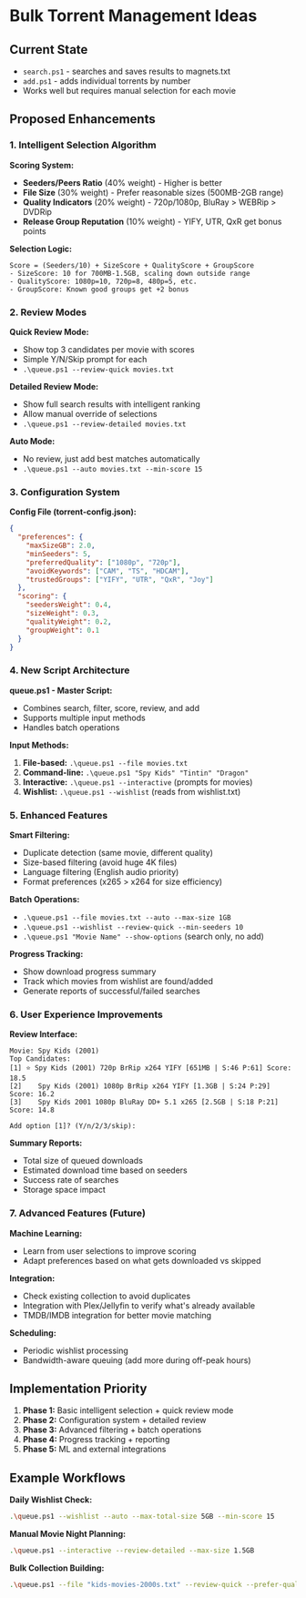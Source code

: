 # Bulk Torrent Management Ideas

## Current State
- `search.ps1` - searches and saves results to magnets.txt
- `add.ps1` - adds individual torrents by number
- Works well but requires manual selection for each movie

## Proposed Enhancements

### 1. Intelligent Selection Algorithm

**Scoring System:**
- **Seeders/Peers Ratio** (40% weight) - Higher is better
- **File Size** (30% weight) - Prefer reasonable sizes (500MB-2GB range)
- **Quality Indicators** (20% weight) - 720p/1080p, BluRay > WEBRip > DVDRip
- **Release Group Reputation** (10% weight) - YIFY, UTR, QxR get bonus points

**Selection Logic:**
```
Score = (Seeders/10) + SizeScore + QualityScore + GroupScore
- SizeScore: 10 for 700MB-1.5GB, scaling down outside range
- QualityScore: 1080p=10, 720p=8, 480p=5, etc.
- GroupScore: Known good groups get +2 bonus
```

### 2. Review Modes

**Quick Review Mode:**
- Show top 3 candidates per movie with scores
- Simple Y/N/Skip prompt for each
- `.\queue.ps1 --review-quick movies.txt`

**Detailed Review Mode:**
- Show full search results with intelligent ranking
- Allow manual override of selections
- `.\queue.ps1 --review-detailed movies.txt`

**Auto Mode:**
- No review, just add best matches automatically
- `.\queue.ps1 --auto movies.txt --min-score 15`

### 3. Configuration System

**Config File (torrent-config.json):**
```json
{
  "preferences": {
    "maxSizeGB": 2.0,
    "minSeeders": 5,
    "preferredQuality": ["1080p", "720p"],
    "avoidKeywords": ["CAM", "TS", "HDCAM"],
    "trustedGroups": ["YIFY", "UTR", "QxR", "Joy"]
  },
  "scoring": {
    "seedersWeight": 0.4,
    "sizeWeight": 0.3,
    "qualityWeight": 0.2,
    "groupWeight": 0.1
  }
}
```

### 4. New Script Architecture

**queue.ps1 - Master Script:**
- Combines search, filter, score, review, and add
- Supports multiple input methods
- Handles batch operations

**Input Methods:**
1. **File-based:** `.\queue.ps1 --file movies.txt`
2. **Command-line:** `.\queue.ps1 "Spy Kids" "Tintin" "Dragon"`
3. **Interactive:** `.\queue.ps1 --interactive` (prompts for movies)
4. **Wishlist:** `.\queue.ps1 --wishlist` (reads from wishlist.txt)

### 5. Enhanced Features

**Smart Filtering:**
- Duplicate detection (same movie, different quality)
- Size-based filtering (avoid huge 4K files)
- Language filtering (English audio priority)
- Format preferences (x265 > x264 for size efficiency)

**Batch Operations:**
- `.\queue.ps1 --file movies.txt --auto --max-size 1GB`
- `.\queue.ps1 --wishlist --review-quick --min-seeders 10`
- `.\queue.ps1 "Movie Name" --show-options` (search only, no add)

**Progress Tracking:**
- Show download progress summary
- Track which movies from wishlist are found/added
- Generate reports of successful/failed searches

### 6. User Experience Improvements

**Review Interface:**
```
Movie: Spy Kids (2001)
Top Candidates:
[1] ⭐ Spy Kids (2001) 720p BrRip x264 YIFY [651MB | S:46 P:61] Score: 18.5
[2]    Spy Kids (2001) 1080p BrRip x264 YIFY [1.3GB | S:24 P:29] Score: 16.2
[3]    Spy Kids 2001 1080p BluRay DD+ 5.1 x265 [2.5GB | S:18 P:21] Score: 14.8

Add option [1]? (Y/n/2/3/skip): 
```

**Summary Reports:**
- Total size of queued downloads
- Estimated download time based on seeders
- Success rate of searches
- Storage space impact

### 7. Advanced Features (Future)

**Machine Learning:**
- Learn from user selections to improve scoring
- Adapt preferences based on what gets downloaded vs skipped

**Integration:**
- Check existing collection to avoid duplicates
- Integration with Plex/Jellyfin to verify what's already available
- TMDB/IMDB integration for better movie matching

**Scheduling:**
- Periodic wishlist processing
- Bandwidth-aware queuing (add more during off-peak hours)

## Implementation Priority

1. **Phase 1:** Basic intelligent selection + quick review mode
2. **Phase 2:** Configuration system + detailed review
3. **Phase 3:** Advanced filtering + batch operations
4. **Phase 4:** Progress tracking + reporting
5. **Phase 5:** ML and external integrations

## Example Workflows

**Daily Wishlist Check:**
```bash
.\queue.ps1 --wishlist --auto --max-total-size 5GB --min-score 15
```

**Manual Movie Night Planning:**
```bash
.\queue.ps1 --interactive --review-detailed --max-size 1.5GB
```

**Bulk Collection Building:**
```bash
.\queue.ps1 --file "kids-movies-2000s.txt" --review-quick --prefer-quality 720p